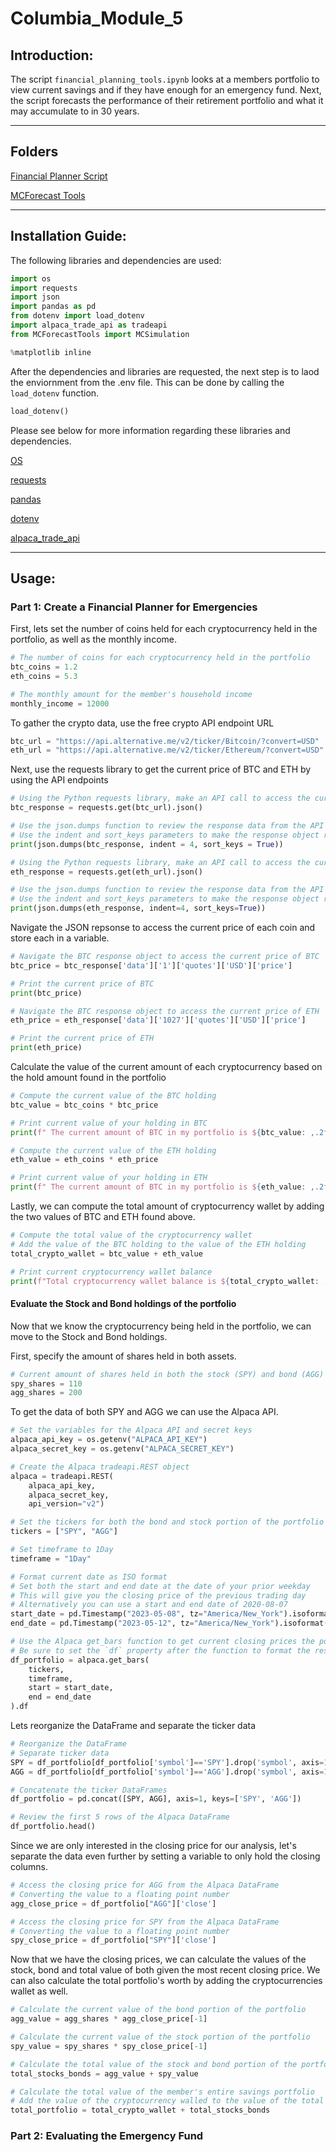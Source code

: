 # Columbia_Module_5

## Introduction: 

The script `financial_planning_tools.ipynb` looks at a members portfolio to view current savings and if they have enough for an emergency fund. Next, the script forecasts the performance of their retirement portfolio and what it may accumulate to in 30 years. 

---

## Folders

[Financial Planner Script](/financial_planning_tools.ipynb)

[MCForecast Tools](/MCForecastTools.py)

---

## Installation Guide: 

The following libraries and dependencies are used: 

```python
import os
import requests
import json
import pandas as pd
from dotenv import load_dotenv
import alpaca_trade_api as tradeapi
from MCForecastTools import MCSimulation

%matplotlib inline
```

After the dependencies and libraries are requested, the next step is to laod the enviornment from the .env file. This can be done by calling the `load_dotenv` function. 

```python 
load_dotenv()
```

Please see below for more information regarding these libraries and dependencies. 

[OS](https://docs.python.org/3/library/os.html)

[requests](https://www.w3schools.com/python/module_requests.asp)

[pandas](https://pandas.pydata.org/)

[dotenv](https://pypi.org/project/python-dotenv/)

[alpaca_trade_api](https://pypi.org/project/python-dotenv/)

---

## Usage: 

### Part 1: Create a Financial Planner for Emergencies 

First, lets set the number of coins held for each cryptocurrency held in the portfolio, as well as the monthly income. 

```python 
# The number of coins for each cryptocurrency held in the portfolio
btc_coins = 1.2
eth_coins = 5.3

# The monthly amount for the member's household income
monthly_income = 12000
```

To gather the crypto data, use the free crypto API endpoint URL

```python 
btc_url = "https://api.alternative.me/v2/ticker/Bitcoin/?convert=USD"
eth_url = "https://api.alternative.me/v2/ticker/Ethereum/?convert=USD"
```

Next, use the requests library to get the current price of BTC and ETH by using the API endpoints

```python
# Using the Python requests library, make an API call to access the current price of BTC
btc_response = requests.get(btc_url).json()

# Use the json.dumps function to review the response data from the API call
# Use the indent and sort_keys parameters to make the response object readable
print(json.dumps(btc_response, indent = 4, sort_keys = True))

# Using the Python requests library, make an API call to access the current price ETH
eth_response = requests.get(eth_url).json()

# Use the json.dumps function to review the response data from the API call
# Use the indent and sort_keys parameters to make the response object readable
print(json.dumps(eth_response, indent=4, sort_keys=True))
```

Navigate the JSON repsonse to access the current price of each coin and store each in a variable.

```python
# Navigate the BTC response object to access the current price of BTC
btc_price = btc_response['data']['1']['quotes']['USD']['price']

# Print the current price of BTC
print(btc_price)

# Navigate the BTC response object to access the current price of ETH
eth_price = eth_response['data']['1027']['quotes']['USD']['price']

# Print the current price of ETH
print(eth_price)
```

Calculate the value of the current amount of each cryptocurrency based on the hold amount found in the portfolio

```python
# Compute the current value of the BTC holding 
btc_value = btc_coins * btc_price

# Print current value of your holding in BTC
print(f" The current amount of BTC in my portfolio is ${btc_value: ,.2f}")

# Compute the current value of the ETH holding 
eth_value = eth_coins * eth_price

# Print current value of your holding in ETH
print(f" The current amount of BTC in my portfolio is ${eth_value: ,.2f}")
```

Lastly, we can compute the total amount of cryptocurrency wallet by adding the two values of BTC and ETH found above.

```python
# Compute the total value of the cryptocurrency wallet
# Add the value of the BTC holding to the value of the ETH holding
total_crypto_wallet = btc_value + eth_value

# Print current cryptocurrency wallet balance
print(f"Total cryptocurrency wallet balance is ${total_crypto_wallet: ,.2f}")
```

#### Evaluate the Stock and Bond holdings of the portfolio

Now that we know the cryptocurrency being held in the portfolio, we can move to the Stock and Bond holdings.

First, specify the amount of shares held in both assets.

```python
# Current amount of shares held in both the stock (SPY) and bond (AGG) portion of the portfolio.
spy_shares = 110
agg_shares = 200
```

To get the data of both SPY and AGG we can use the Alpaca API. 

```python
# Set the variables for the Alpaca API and secret keys
alpaca_api_key = os.getenv("ALPACA_API_KEY")
alpaca_secret_key = os.getenv("ALPACA_SECRET_KEY")

# Create the Alpaca tradeapi.REST object
alpaca = tradeapi.REST(
    alpaca_api_key,
    alpaca_secret_key,
    api_version="v2")

# Set the tickers for both the bond and stock portion of the portfolio
tickers = ["SPY", "AGG"]

# Set timeframe to 1Day
timeframe = "1Day"

# Format current date as ISO format
# Set both the start and end date at the date of your prior weekday 
# This will give you the closing price of the previous trading day
# Alternatively you can use a start and end date of 2020-08-07
start_date = pd.Timestamp("2023-05-08", tz="America/New_York").isoformat()
end_date = pd.Timestamp("2023-05-12", tz="America/New_York").isoformat()

# Use the Alpaca get_bars function to get current closing prices the portfolio
# Be sure to set the `df` property after the function to format the response object as a DataFrame
df_portfolio = alpaca.get_bars(
    tickers,
    timeframe,
    start = start_date,
    end = end_date
).df
```

Lets reorganize the DataFrame and separate the ticker data 

```python
# Reorganize the DataFrame
# Separate ticker data
SPY = df_portfolio[df_portfolio['symbol']=='SPY'].drop('symbol', axis=1)
AGG = df_portfolio[df_portfolio['symbol']=='AGG'].drop('symbol', axis=1)

# Concatenate the ticker DataFrames
df_portfolio = pd.concat([SPY, AGG], axis=1, keys=['SPY', 'AGG'])

# Review the first 5 rows of the Alpaca DataFrame
df_portfolio.head()
```

Since we are only interested in the closing price for our analysis, let's separate the data even further by setting a variable to only hold the closing columns. 

```python
# Access the closing price for AGG from the Alpaca DataFrame
# Converting the value to a floating point number
agg_close_price = df_portfolio["AGG"]['close']

# Access the closing price for SPY from the Alpaca DataFrame
# Converting the value to a floating point number
spy_close_price = df_portfolio["SPY"]['close']
```

Now that we have the closing prices, we can calculate the values of the stock, bond and total value of both given the most recent closing price. We can also calculate the total portfolio's worth by adding the cryptocurrencies wallet as well.

```python
# Calculate the current value of the bond portion of the portfolio
agg_value = agg_shares * agg_close_price[-1]

# Calculate the current value of the stock portion of the portfolio
spy_value = spy_shares * spy_close_price[-1]

# Calculate the total value of the stock and bond portion of the portfolio
total_stocks_bonds = agg_value + spy_value

# Calculate the total value of the member's entire savings portfolio
# Add the value of the cryptocurrency walled to the value of the total stocks and bonds
total_portfolio = total_crypto_wallet + total_stocks_bonds
```

### Part 2: Evaluating the Emergency Fund






